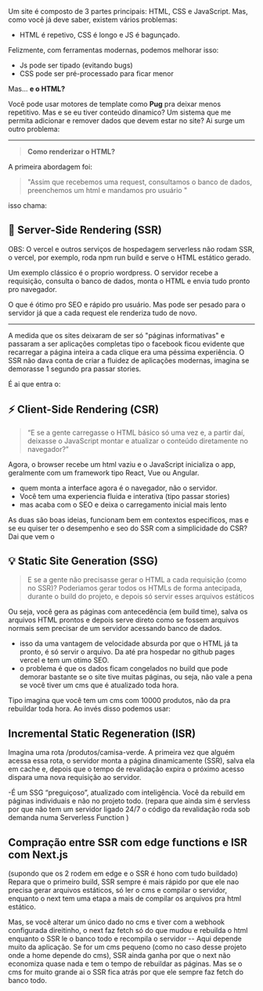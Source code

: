 Um site é composto de 3 partes principais: HTML, CSS e JavaScript. Mas, como você já deve saber, existem vários problemas:

- HTML é repetivo, CSS é longo e JS é bagunçado.

Felizmente, com ferramentas modernas, podemos melhorar isso:

- Js pode ser tipado (evitando bugs)
- CSS pode ser pré-processado para ficar menor

Mas... **e o HTML?**

Você pode usar motores de template como **Pug** pra deixar menos repetitivo. Mas e se eu tiver conteúdo dinamico? Um sistema que me permita adicionar e remover dados que devem estar no site? Ai surge um outro problema:

---

> **Como renderizar o HTML?** 

A primeira abordagem foi:

> "Assim que recebemos uma request, consultamos o banco de dados, preenchemos um html e mandamos pro usuário "

isso chama:
## 🧠 Server-Side Rendering (SSR)

OBS: O vercel e outros serviços de hospedagem serverless não rodam SSR, o vercel, por exemplo, roda npm run build e serve o HTML estático gerado.

Um exemplo clássico é o proprio wordpress. O servidor recebe a requisição, consulta o banco de dados, monta o HTML e envia tudo pronto pro navegador.

O que é ótimo pro SEO e rápido pro usuário. Mas pode ser pesado para o servidor já que a cada request ele renderiza tudo de novo. 

---

A medida que os sites deixaram de ser só "páginas informativas" e passaram a ser aplicações completas tipo o facebook ficou evidente que recarregar a página inteira a cada clique era uma péssima experiência.
O SSR não dava conta de criar a fluidez de aplicações modernas, imagina se demorasse 1 segundo pra passar stories. 

É ai que entra o:
## ⚡ Client-Side Rendering (CSR)

> “E se a gente carregasse o HTML básico só uma vez e, a partir daí, deixasse o JavaScript montar e atualizar o conteúdo diretamente no navegador?”

Agora, o browser recebe um html vaziu e o JavaScript inicializa o app, geralmente com um framework tipo React, Vue ou Angular.
-  quem monta a interface agora é o navegador, não o servidor.
- Você tem uma experiencia fluida e interativa (tipo passar stories)
- mas acaba com o SEO e deixa o carregamento inicial mais lento

As duas são boas ideias, funcionam bem em contextos especificos, mas e se eu quiser ter o desempenho e seo do SSR com a simplicidade do CSR? Dai que vem o

## 💡 Static Site Generation (SSG)
>E se a gente não precisasse gerar o HTML a cada requisição (como no SSR)? Poderiamos gerar todos os HTMLs de forma antecipada, durante o build do projeto, e depois só servir esses arquivos estáticos

Ou seja, você gera as páginas com antecedência (em build time), salva os arquivos HTML prontos e depois serve direto como se fossem arquivos normais sem precisar de um servidor acessando banco de dados. 
- isso da uma vantagem de velocidade absurda por que o HTML já ta pronto, é só servir o arquivo. Da até pra hospedar no github pages vercel e tem um otimo SEO.
- o problema é que os dados ficam congelados no build que pode demorar bastante se o site tive muitas páginas, ou seja, não vale a pena se você tiver um cms que é atualizado toda hora.

Tipo imagina que você tem um cms com 10000 produtos, não da pra rebuildar toda hora. Ao invés disso podemos usar:

## Incremental Static Regeneration (ISR)

Imagina uma rota /produtos/camisa-verde. A primeira vez que alguém acessa essa rota, o servidor monta a página dinamicamente (SSR), salva ela em cache e, depois que o tempo de revalidação expira o próximo acesso dispara uma nova requisição ao servidor.

-É um SSG “preguiçoso”, atualizado com inteligência. Você da rebuild em páginas individuais e não no projeto todo. 
(repara que ainda sim é servless por que não tem um servidor ligado 24/7 o código da revalidação roda sob demanda numa Serverless Function )


## Compração entre SSR com edge functions e ISR com Next.js
(supondo que os 2 rodem em edge e o SSR é hono com tudo buildado)
Repara que o primeiro build, SSR sempre é mais rápido por que ele nao precisa gerar arquivos estáticos, só ler o cms e compilar o servidor, enquanto o next tem uma etapa a mais de compilar os arquivos pra html estático.

Mas, se você alterar um único dado no cms e tiver com a webhook configurada direitinho, o next faz fetch só do que mudou e rebuilda o html enquanto o SSR le o banco todo e recompila o servidor -- Aqui depende muito da aplicação. Se for um cms pequeno (como no caso desse projeto onde a home depende do cms), SSR ainda ganha por que o next não economiza quase nada e tem o tempo de rebuildar as páginas. Mas se o cms for muito grande ai o SSR fica atrás por que ele sempre faz fetch do banco todo.  